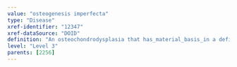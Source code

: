 ```yaml
---
value: "osteogenesis imperfecta"
type: "Disease"
xref-identifier: "12347"
xref-dataSource: "DOID"
definition: "An osteochondrodysplasia that has_material_basis_in a deficiency in type-I collagen which results_in brittle bones and defective connective tissue.|Xref MGI.OMIM mapping confirmed by DO. [SN]."
level: "Level 3"
parents: [2256]
---
```

